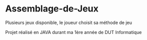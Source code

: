 # Assemblage-de-Jeux
Plusieurs jeux disponible, le joueur choisit sa méthode de jeu


Projet réalisé en JAVA durant ma 1ère année de DUT Informatique
